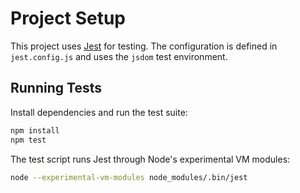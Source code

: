 # Project Setup

This project uses [Jest](https://jestjs.io/) for testing. The configuration is defined in `jest.config.js` and uses the `jsdom` test environment.

## Running Tests

Install dependencies and run the test suite:

```bash
npm install
npm test
```

The test script runs Jest through Node's experimental VM modules:

```bash
node --experimental-vm-modules node_modules/.bin/jest
```



